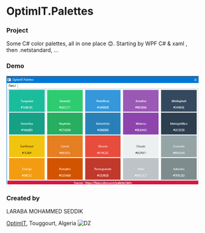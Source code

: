 # OptimIT.Palettes

### Project
Some C# color palettes, all in one place 😊. Starting by WPF C# & xaml , then .netstandard, ...

### Demo

![Demo app](https://raw.githubusercontent.com/seddik/optimit.palettes/master/img/main.png)


### Created by
LARABA MOHAMMED SEDDIK

[OptimIT](https://optimit.dz "OptimIT"), Touggourt, Algeria ![DZ](https://www.countryflags.io/dz/shiny/24.png)
